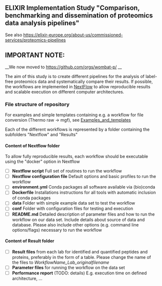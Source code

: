 ## ELIXIR Implementation Study "Comparison, benchmarking and dissemination of proteomics data analysis pipelines"
See also https://elixir-europe.org/about-us/commissioned-services/proteomics-pipelines

## IMPORTANT NOTE:
__We now moved to https://github.com/orgs/wombat-p/ __


The aim of this study is to create different pipelines for the analysis of label-free proteomics data and systematically compare their results. If possible, the workflows are implemented in [NextFlow](https://www.nextflow.io/) to allow reproducible results and scalable execution on different computer architectures.

### File structure of repository
For examples and simple templates containing e.g. a workflow for file conversion (Thermo raw -> mgf), see [Examples_and_templates](https://github.com/veitveit/IS_Benchmarking/tree/master/Examples_and_templates)

Each of the different workflows is represented by a folder containing the subfolders "Nextflow" and "Results"

#### Content of Nextflow folder
To allow fully reproducible results, each workflow should be executable using the "docker" option in Nextflow 
- [ ] __Nextflow script__ Full set of routines to run the workflow
- [ ] __Nextflow configuration file__ Default options and basic profiles to run the workflow
- [ ] __environment.yml__ Conda packages all software available via (bio)conda
- [ ] __Dockerfile__ Installations instructions for all tools with automatic inclusion of conda packages
- [ ] __data__ Folder with simple example data set to test the workflow 
- [ ] __conf__ Folder with configuration files for testing and execution
- [ ] __README.md__ Detailed description of parameter files and how to run the workflow on our data set.  Include details about source of data and database. Please also include other options (e.g. command line options/flags) necessary to run the workflow

#### Content of Result folder
- [ ] __Result files__ from each lab for identified and quantified peptides and proteins, preferably in the form of a table. Please change the name of the files to _WorkflowName_Lab_originalfilename_
- [ ] __Parameter files__ for running the workflow on the data set
- [ ] __Performance report__ (TODO: details) E.g. execution time on defined architecture, ...
